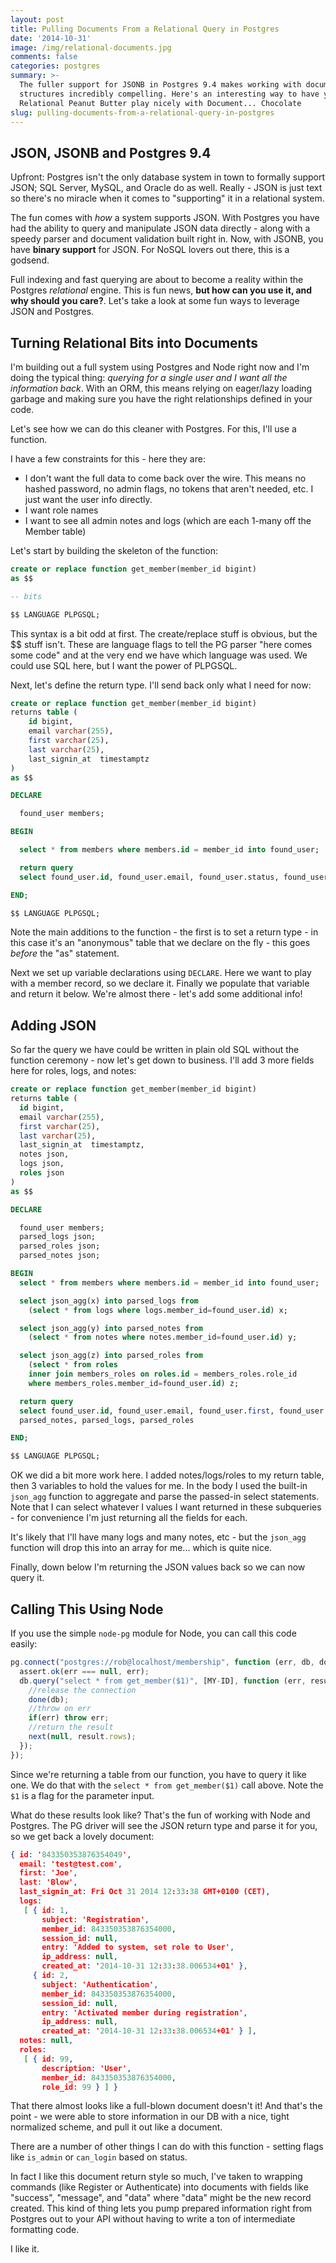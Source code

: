 ```yaml
---
layout: post
title: Pulling Documents From a Relational Query in Postgres
date: '2014-10-31'
image: /img/relational-documents.jpg
comments: false
categories: postgres
summary: >-
  The fuller support for JSONB in Postgres 9.4 makes working with document
  structures incredibly compelling. Here's an interesting way to have your
  Relational Peanut Butter play nicely with Document... Chocolate
slug: pulling-documents-from-a-relational-query-in-postgres
---
```


## JSON, JSONB and Postgres 9.4

Upfront: Postgres isn't the only database system in town to formally support JSON; SQL Server, MySQL, and Oracle do as well. Really - JSON is just text so there's no miracle when it comes to "supporting" it in a relational system.

The fun comes with *how* a system supports JSON. With Postgres you have had the ability to query and manipulate JSON data directly - along with a speedy parser and document validation built right in. Now, with JSONB, you have **binary support** for JSON. For NoSQL lovers out there, this is a godsend.

Full indexing and fast querying are about to become a reality within the Postgres *relational* engine. This is fun news, **but how can you use it, and why should you care?**. Let's take a look at some fun ways to leverage JSON and Postgres.

## Turning Relational Bits into Documents

I'm building out a full system using Postgres and Node right now and I'm doing the typical thing: *querying for a single user and I want all the information back*. With an ORM, this means relying on eager/lazy loading garbage and making sure you have the right relationships defined in your code.

Let's see how we can do this cleaner with Postgres. For this, I'll use a function.

I have a few constraints for this - here they are:

 - I don't want the full data to come back over the wire. This means no hashed password, no admin flags, no tokens that aren't needed, etc. I just want the user info directly.
 - I want role names
 - I want to see all admin notes and logs (which are each 1-many off the Member table)

Let's start by building the skeleton of the function:

```sql
create or replace function get_member(member_id bigint)
as $$

-- bits

$$ LANGUAGE PLPGSQL;
```

This syntax is a bit odd at first. The create/replace stuff is obvious, but the $$ stuff isn't. These are language flags to tell the PG parser "here comes some code" and at the very end we have which language was used. We could use SQL here, but I want the power of PLPGSQL.

Next, let's define the return type. I'll send back only what I need for now:

```sql
create or replace function get_member(member_id bigint)
returns table (
	id bigint,
	email varchar(255),
	first varchar(25),
	last varchar(25),
	last_signin_at  timestamptz
)
as $$

DECLARE

  found_user members;

BEGIN

  select * from members where members.id = member_id into found_user;

  return query
  select found_user.id, found_user.email, found_user.status, found_user.first, found_user.last, found_user.last_signin_at

END;

$$ LANGUAGE PLPGSQL;
```

Note the main additions to the function - the first is to set a return type - in this case it's an "anonymous" table that we declare on the fly - this goes *before* the "as" statement.

Next we set up variable declarations using `DECLARE`. Here we want to play with a member record, so we declare it. Finally we populate that variable and return it below. We're almost there - let's add some additional info!

## Adding JSON

So far the query we have could be written in plain old SQL without the function ceremony - now let's get down to business. I'll add 3 more fields here for roles, logs, and notes:

```sql
create or replace function get_member(member_id bigint)
returns table (
  id bigint,
  email varchar(255),
  first varchar(25),
  last varchar(25),
  last_signin_at  timestamptz,
  notes json,
  logs json,
  roles json
)
as $$

DECLARE

  found_user members;
  parsed_logs json;
  parsed_roles json;
  parsed_notes json;

BEGIN
  select * from members where members.id = member_id into found_user;

  select json_agg(x) into parsed_logs from
	(select * from logs where logs.member_id=found_user.id) x;

  select json_agg(y) into parsed_notes from
	(select * from notes where notes.member_id=found_user.id) y;

  select json_agg(z) into parsed_roles from
	(select * from roles
	inner join members_roles on roles.id = members_roles.role_id
	where members_roles.member_id=found_user.id) z;

  return query
  select found_user.id, found_user.email, found_user.first, found_user.last, found_user.last_signin_at,
  parsed_notes, parsed_logs, parsed_roles

END;

$$ LANGUAGE PLPGSQL;
```

OK we did a bit more work here. I added notes/logs/roles to my return table, then 3 variables to hold the values for me. In the body I used the built-in `json_agg` function to aggregate and parse the passed-in select statements. Note that I can select whatever I values I want returned in these subqueries - for convenience I'm just returning all the fields for each.

It's likely that I'll have many logs and many notes, etc - but the `json_agg` function will drop this into an array for me... which is quite nice.

Finally, down below I'm returning the JSON values back so we can now query it.

## Calling This Using Node

If you use the simple `node-pg` module for Node, you can call this code easily:

```javascript
pg.connect("postgres://rob@localhost/membership", function (err, db, done) {
  assert.ok(err === null, err);
  db.query("select * from get_member($1)", [MY-ID], function (err, result) {
    //release the connection
    done(db);
    //throw on err
    if(err) throw err;
    //return the result
    next(null, result.rows);
  });
});
```

Since we're returning a table from our function, you have to query it like one. We do that with the `select * from get_member($1)` call above. Note the `$1` is a flag for the parameter input.

What do these results look like? That's the fun of working with Node and Postgres. The PG driver will see the JSON return type and parse it for you, so we get back a lovely document:

```json
{ id: '843350353876354049',
  email: 'test@test.com',
  first: 'Joe',
  last: 'Blow',
  last_signin_at: Fri Oct 31 2014 12:33:38 GMT+0100 (CET),
  logs:
   [ { id: 1,
       subject: 'Registration',
       member_id: 843350353876354000,
       session_id: null,
       entry: 'Added to system, set role to User',
       ip_address: null,
       created_at: '2014-10-31 12:33:38.006534+01' },
     { id: 2,
       subject: 'Authentication',
       member_id: 843350353876354000,
       session_id: null,
       entry: 'Activated member during registration',
       ip_address: null,
       created_at: '2014-10-31 12:33:38.006534+01' } ],
  notes: null,
  roles:
   [ { id: 99,
       description: 'User',
       member_id: 843350353876354000,
       role_id: 99 } ] }
```

That there almost looks like a full-blown document doesn't it! And that's the point - we were able to store information in our DB with a nice, tight normalized scheme, and pull it out like a document.

There are a number of other things I can do with this function - setting flags like `is_admin` or `can_login` based on status.

In fact I like this document return style so much, I've taken to wrapping commands (like Register or Authenticate) into documents with fields like "success", "message", and "data" where "data" might be the new record created. This kind of thing lets you pump prepared information right from Postgres out to your API without having to write a ton of intermediate formatting code.

I like it.
